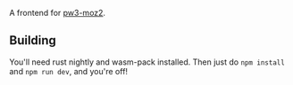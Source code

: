 A frontend for [pw3-moz2](https://github.com/iasoon/pw3-moz2).

## Building
You'll need rust nightly and wasm-pack  installed.
Then just do `npm install` and `npm run dev`, and you're off!